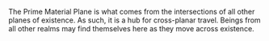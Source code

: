 The Prime Material Plane is what comes from the intersections of all other planes of existence. As such, it is a hub for cross-planar travel. Beings from all other realms may find themselves here as they move across existence.